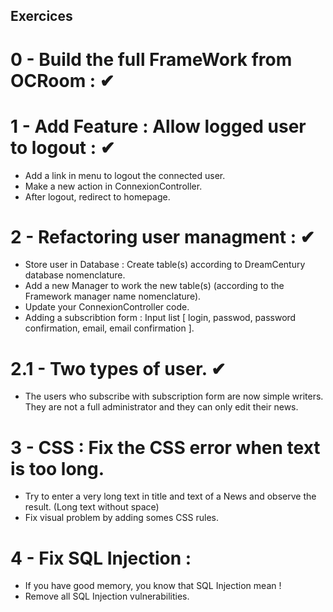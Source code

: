 ## Exercices

# 0 - Build the full FrameWork from OCRoom : &#10004;

# 1 - Add Feature : Allow logged user to logout : &#10004;

* Add a link in menu to logout the connected user. 
* Make a new action in ConnexionController.
* After logout, redirect to homepage. 

# 2 - Refactoring user managment : &#10004;
* Store user in Database : Create table(s) according to DreamCentury database nomenclature.
* Add a new Manager to work the new table(s) (according to the Framework manager name nomenclature).
* Update your ConnexionController code.
* Adding a subscribtion form : Input list [ login, passwod, password confirmation, email, email confirmation ].

# 2.1 - Two types of user. &#10004;
* The users who subscribe with subscription form are now simple writers. They are not a full administrator and they can only edit their news.


# 3 - CSS : Fix the CSS error when text is too long. 
* Try to enter a very long text in title and text of a News and observe the result. (Long text without space)
* Fix visual problem by adding somes CSS rules.

# 4 - Fix SQL Injection : 
* If you have good memory, you know that SQL Injection mean ! 
* Remove all SQL Injection vulnerabilities. 